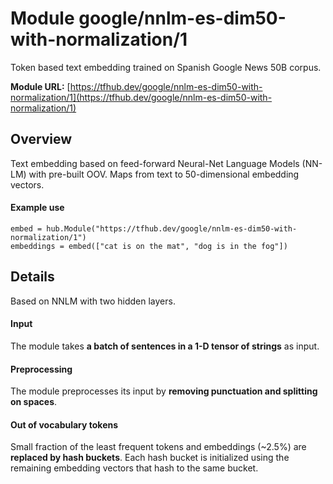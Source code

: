 # Module google/nnlm-es-dim50-with-normalization/1
Token based text embedding trained on Spanish Google News 50B corpus.

**Module URL:** [https://tfhub.dev/google/nnlm-es-dim50-with-normalization/1](https://tfhub.dev/google/nnlm-es-dim50-with-normalization/1)

## Overview

Text embedding based on feed-forward Neural-Net Language Models (NN-LM) with
pre-built OOV. Maps from text to 50-dimensional embedding vectors.

#### Example use
```
embed = hub.Module("https://tfhub.dev/google/nnlm-es-dim50-with-normalization/1")
embeddings = embed(["cat is on the mat", "dog is in the fog"])
```

## Details
Based on NNLM with two hidden layers.

#### Input
The module takes **a batch of sentences in a 1-D tensor of strings** as input.

#### Preprocessing
The module preprocesses its input by **removing punctuation and splitting on spaces**.

#### Out of vocabulary tokens
Small fraction of the least frequent tokens and embeddings (~2.5%) are
**replaced by hash buckets**. Each hash bucket is initialized using the remaining
embedding vectors that hash to the same bucket.
